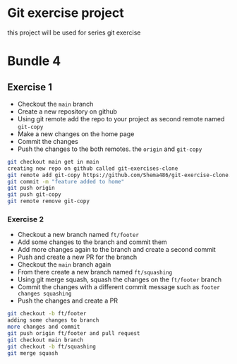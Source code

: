 # Git exercise project

this project will be used for series git exercise

# Bundle 4

## Exercise 1
- Checkout the `main` branch
- Create a new repository on github
- Using git remote add the repo to your project as second remote named `git-copy`
- Make a new changes on the home page
- Commit the changes
- Push the changes to the both remotes. the `origin` and `git-copy`

```bash
git checkout main get in main
creating new repo on github called git-exercises-clone
git remote add git-copy https://github.com/Shema486/git-exercise-clone.git  to make clone of git-exercise
git commit -m "feature added to home"
git push origin
git push git-copy
git remote remove git-copy
```
### Exercise 2
- Checkout a new branch named `ft/footer`
- Add some changes to the branch and commit them
- Add more changes again to the branch and create a second commit
- Push and create a new PR for the branch
- Checkout the `main` branch again
- From there create a new branch named `ft/squashing`
- Using git merge squash, squash the changes on the `ft/footer` branch
- Commit the changes with a different commit message such as `footer changes squashing`
- Push the changes and create a PR
```bash
git checkout -b ft/footer
adding some changes to branch
more changes and commit
git push origin ft/footer and pull request
git checkout main branch
git checkout -b ft/squashing
git merge squash

```